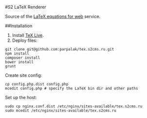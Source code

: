 #S2 LaTeX Renderer

Source of the [LaTeX equations for web](http://tex.s2cms.com) service.

##Installation

1. Install [TeX Live](https://www.tug.org/texlive/quickinstall.html).
2. Deploy files:
```
git clone git@github.com:parpalak/tex.s2cms.ru.git
npm install
composer install
bower install
grunt
```

Create site config:
```
cp config.php.dist config.php
mcedit config.php # specify the LaTeX bin dir and other paths
```

Set up the host:
```
sudo cp nginx.conf.dist /etc/nginx/sites-available/tex.s2cms.ru
sudo mcedit /etc/nginx/sites-available/tex.s2cms.ru
```
